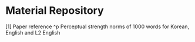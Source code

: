 # Material Repository
[1] Paper reference ^p
Perceptual strength norms of 1000 words for Korean, English and L2 English
